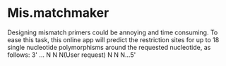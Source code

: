 # Mis.matchmaker
  Designing mismatch primers could be annoying and time consuming. To ease this task, this online app will predict the restriction sites for up to 18 single nucleotide
  polymorphisms around the requested nucleotide, as follows:   3' ... N N N(User request) N N N...5'
